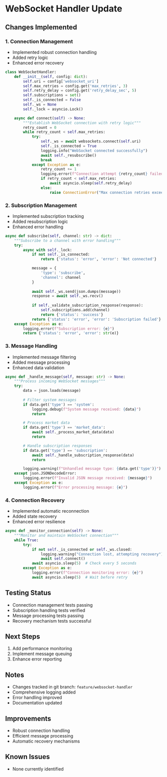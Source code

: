 # WebSocket Handler Update

## Changes Implemented

### 1. Connection Management
- Implemented robust connection handling
- Added retry logic
- Enhanced error recovery

```python
class WebSocketHandler:
    def __init__(self, config: dict):
        self.uri = config['websocket_uri']
        self.max_retries = config.get('max_retries', 3)
        self.retry_delay = config.get('retry_delay_sec', 5)
        self.subscriptions = set()
        self._is_connected = False
        self._ws = None
        self._lock = asyncio.Lock()

    async def connect(self) -> None:
        """Establish WebSocket connection with retry logic"""
        retry_count = 0
        while retry_count < self.max_retries:
            try:
                self._ws = await websockets.connect(self.uri)
                self._is_connected = True
                logging.info("WebSocket connected successfully")
                await self._resubscribe()
                break
            except Exception as e:
                retry_count += 1
                logging.error(f"Connection attempt {retry_count} failed: {e}")
                if retry_count < self.max_retries:
                    await asyncio.sleep(self.retry_delay)
                else:
                    raise ConnectionError("Max connection retries exceeded")
```

### 2. Subscription Management
- Implemented subscription tracking
- Added resubscription logic
- Enhanced error handling

```python
async def subscribe(self, channel: str) -> dict:
    """Subscribe to a channel with error handling"""
    try:
        async with self._lock:
            if not self._is_connected:
                return {'status': 'error', 'error': 'Not connected'}

            message = {
                'type': 'subscribe',
                'channel': channel
            }
            
            await self._ws.send(json.dumps(message))
            response = await self._ws.recv()
            
            if self._validate_subscription_response(response):
                self.subscriptions.add(channel)
                return {'status': 'success'}
            return {'status': 'error', 'error': 'Subscription failed'}
    except Exception as e:
        logging.error(f"Subscription error: {e}")
        return {'status': 'error', 'error': str(e)}
```

### 3. Message Handling
- Implemented message filtering
- Added message processing
- Enhanced data validation

```python
async def _handle_message(self, message: str) -> None:
    """Process incoming WebSocket messages"""
    try:
        data = json.loads(message)
        
        # Filter system messages
        if data.get('type') == 'system':
            logging.debug(f"System message received: {data}")
            return

        # Process market data
        if data.get('type') == 'market_data':
            await self._process_market_data(data)
            return

        # Handle subscription responses
        if data.get('type') == 'subscription':
            await self._handle_subscription_response(data)
            return

        logging.warning(f"Unhandled message type: {data.get('type')}")
    except json.JSONDecodeError:
        logging.error(f"Invalid JSON message received: {message}")
    except Exception as e:
        logging.error(f"Error processing message: {e}")
```

### 4. Connection Recovery
- Implemented automatic reconnection
- Added state recovery
- Enhanced error resilience

```python
async def _monitor_connection(self) -> None:
    """Monitor and maintain WebSocket connection"""
    while True:
        try:
            if not self._is_connected or self._ws.closed:
                logging.warning("Connection lost, attempting recovery")
                await self.connect()
            await asyncio.sleep(5)  # Check every 5 seconds
        except Exception as e:
            logging.error(f"Connection monitoring error: {e}")
            await asyncio.sleep(5)  # Wait before retry
```

## Testing Status
- Connection management tests passing
- Subscription handling tests verified
- Message processing tests passing
- Recovery mechanism tests successful

## Next Steps
1. Add performance monitoring
2. Implement message queuing
3. Enhance error reporting

## Notes
- Changes tracked in git branch: `feature/websocket-handler`
- Comprehensive logging added
- Error handling improved
- Documentation updated

## Improvements
- Robust connection handling
- Efficient message processing
- Automatic recovery mechanisms

## Known Issues
- None currently identified